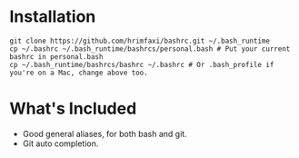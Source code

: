 Installation
============

    git clone https://github.com/hrimfaxi/bashrc.git ~/.bash_runtime
    cp ~/.bashrc ~/.bash_runtime/bashrcs/personal.bash # Put your current bashrc in personal.bash
    cp ~/.bash_runtime/bashrcs/bashrc ~/.bashrc # Or .bash_profile if you're on a Mac, change above too.


What's Included
===============

 * Good general aliases, for both bash and git.
 * Git auto completion.
